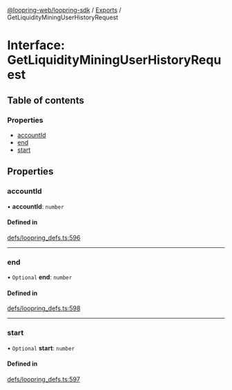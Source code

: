[@loopring-web/loopring-sdk](../README.md) / [Exports](../modules.md) / GetLiquidityMiningUserHistoryRequest

# Interface: GetLiquidityMiningUserHistoryRequest

## Table of contents

### Properties

- [accountId](GetLiquidityMiningUserHistoryRequest.md#accountid)
- [end](GetLiquidityMiningUserHistoryRequest.md#end)
- [start](GetLiquidityMiningUserHistoryRequest.md#start)

## Properties

### accountId

• **accountId**: `number`

#### Defined in

[defs/loopring_defs.ts:596](https://github.com/Loopring/loopring_sdk/blob/a4b843d/src/defs/loopring_defs.ts#L596)

___

### end

• `Optional` **end**: `number`

#### Defined in

[defs/loopring_defs.ts:598](https://github.com/Loopring/loopring_sdk/blob/a4b843d/src/defs/loopring_defs.ts#L598)

___

### start

• `Optional` **start**: `number`

#### Defined in

[defs/loopring_defs.ts:597](https://github.com/Loopring/loopring_sdk/blob/a4b843d/src/defs/loopring_defs.ts#L597)
